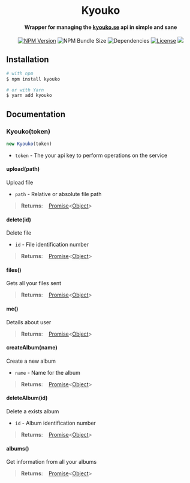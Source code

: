 <h1 align="center">Kyouko</h1>
<p align="center">
  <b>Wrapper for managing the <a href="https://kyouko.se/">kyouko.se</a> api in simple and sane</b>
  <br><br>
  <a href="https://npmjs.com/package/kyouko"><img src="https://img.shields.io/npm/v/kyouko?style=flat-square" alt="NPM Version"></a>
    <img src="https://img.shields.io/bundlephobia/min/kyouko?style=flat-square" alt="NPM Bundle Size">
    <img src="https://img.shields.io/david/tentaclenotsoft/node-kyouko?style=flat-square" alt="Dependencies">
    <a href="https://github.com/tentaclenotsoft/node-kyouko/blob/master/LICENSE"><img src="https://img.shields.io/github/license/tentaclenotsoft/node-kyouko?style=flat-square" alt="License"></a>
    <a href="https://standardjs.com"><img src="https://img.shields.io/badge/code_style-standard-brightgreen.svg?style=flat-square"></a>
</p>

## Installation

```bash
# with npm
$ npm install kyouko

# or with Yarn
$ yarn add kyouko
```

## Documentation

### Kyouko(token)

```js
new Kyouko(token)
```

- `token` - The your api key to perform operations on the service

#### upload(path)
Upload file

- `path` - Relative or absolute file path

>**Returns**: &nbsp;&nbsp; [Promise](https://developer.mozilla.org/en-US/docs/Web/JavaScript/Reference/Global_Objects/Promise)<[Object](https://developer.mozilla.org/en-US/docs/Web/JavaScript/Reference/Global_Objects/Object)>

#### delete(id)
Delete file

- `id` - File identification number

>**Returns**: &nbsp;&nbsp; [Promise](https://developer.mozilla.org/en-US/docs/Web/JavaScript/Reference/Global_Objects/Promise)<[Object](https://developer.mozilla.org/en-US/docs/Web/JavaScript/Reference/Global_Objects/Object)>

#### files()
Gets all your files sent

>**Returns**: &nbsp;&nbsp; [Promise](https://developer.mozilla.org/en-US/docs/Web/JavaScript/Reference/Global_Objects/Promise)<[Object](https://developer.mozilla.org/en-US/docs/Web/JavaScript/Reference/Global_Objects/Object)>

#### me()
Details about user

>**Returns**: &nbsp;&nbsp; [Promise](https://developer.mozilla.org/en-US/docs/Web/JavaScript/Reference/Global_Objects/Promise)<[Object](https://developer.mozilla.org/en-US/docs/Web/JavaScript/Reference/Global_Objects/Object)>

#### createAlbum(name)
Create a new album

- `name` - Name for the album

>**Returns**: &nbsp;&nbsp; [Promise](https://developer.mozilla.org/en-US/docs/Web/JavaScript/Reference/Global_Objects/Promise)<[Object](https://developer.mozilla.org/en-US/docs/Web/JavaScript/Reference/Global_Objects/Object)>

#### deleteAlbum(id)
Delete a exists album

- `id` - Album identification number

>**Returns**: &nbsp;&nbsp; [Promise](https://developer.mozilla.org/en-US/docs/Web/JavaScript/Reference/Global_Objects/Promise)<[Object](https://developer.mozilla.org/en-US/docs/Web/JavaScript/Reference/Global_Objects/Object)>

#### albums()
Get information from all your albums

>**Returns**: &nbsp;&nbsp; [Promise](https://developer.mozilla.org/en-US/docs/Web/JavaScript/Reference/Global_Objects/Promise)<[Object](https://developer.mozilla.org/en-US/docs/Web/JavaScript/Reference/Global_Objects/Object)>